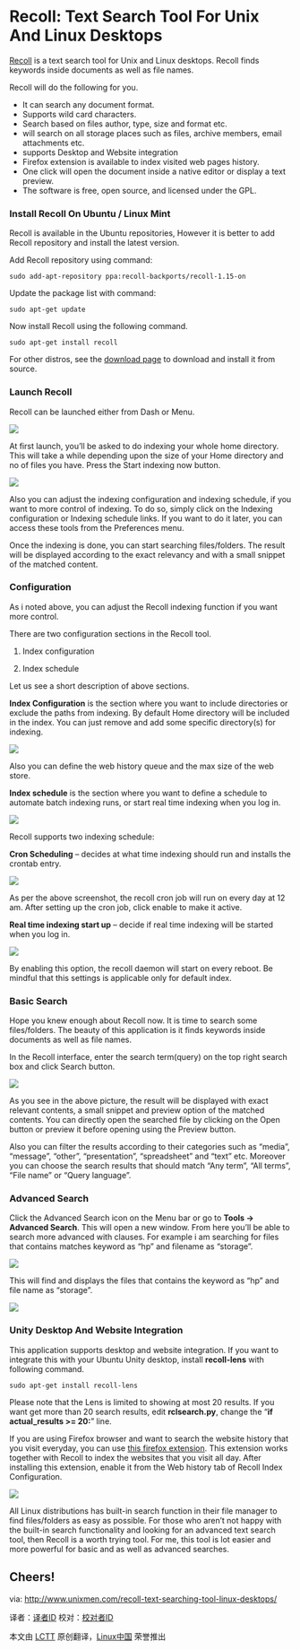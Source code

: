Recoll: Text Search Tool For Unix And Linux Desktops
================================================================================
[Recoll][1] is a text search tool for Unix and Linux desktops. Recoll finds keywords inside documents as well as file names.

Recoll will do the following for you.

- It can search any document format.
- Supports wild card characters.
- Search based on files author, type, size and format etc.
- will search on all storage places such as files, archive members, email attachments etc.
- supports Desktop and Website integration
- Firefox extension is available to index visited web pages history.
- One click will open the document inside a native editor or display a text preview.
- The software is free, open source, and licensed under the GPL.

### Install Recoll On Ubuntu / Linux Mint ###

Recoll is available in the Ubuntu repositories, However it is better to add Recoll repository and install the latest version.

Add Recoll repository using command:

    sudo add-apt-repository ppa:recoll-backports/recoll-1.15-on

Update the package list with command:

    sudo apt-get update

Now install Recoll using the following command.

    sudo apt-get install recoll

For other distros, see the [download page][2] to download and install it from source.

### Launch Recoll ###

Recoll can be launched either from Dash or Menu.

![](http://180016988.r.cdn77.net/wp-content/uploads/2013/11/Menu_0014.jpg)

At first launch, you’ll be asked to do indexing your whole home directory. This will take a while depending upon the size of your Home directory and no of files you have. Press the Start indexing now button.

![](http://180016988.r.cdn77.net/wp-content/uploads/2013/11/Recoll_002.jpg)

Also you can adjust the indexing configuration and indexing schedule, if you want to more control of indexing. To do so, simply click on the Indexing configuration or Indexing schedule links. If you want to do it later, you can access these tools from the Preferences menu.

Once the indexing is done, you can start searching files/folders. The result will be displayed according to the exact relevancy and with a small snippet of the matched content.

### Configuration ###

As i noted above, you can adjust the Recoll indexing function if you want more control.

There are two configuration sections in the Recoll tool.

1. Index configuration

2. Index schedule

Let us see a short description of above sections.

**Index Configuration** is the section where you want to include directories or exclude the paths from indexing. By default Home directory will be included in the index. You can just remove and add some specific directory(s) for indexing.

![](http://180016988.r.cdn77.net/wp-content/uploads/2013/11/home-sk-.recoll-_003.jpg)

Also you can define the web history queue and the max size of the web store.

**Index schedule** is the section where you want to define a schedule to automate batch indexing runs, or start real time indexing when you log in.

![](http://180016988.r.cdn77.net/wp-content/uploads/2013/11/Index-scheduling-setup_004.jpg)

Recoll supports two indexing schedule:

**Cron Scheduling** – decides at what time indexing should run and installs the crontab entry.

![](http://180016988.r.cdn77.net/wp-content/uploads/2013/11/Cron-Dialog_006.jpg)

As per the above screenshot, the recoll cron job will run on every day at 12 am. After setting up the cron job, click enable to make it active.

**Real time indexing start up** – decide if real time indexing will be started when you log in.

![](http://180016988.r.cdn77.net/wp-content/uploads/2013/11/Real-time-indexing-automatic-start_007.jpg)

By enabling this option, the recoll daemon will start on every reboot. Be mindful that this settings is applicable only for default index.

### Basic Search ###

Hope you knew enough about Recoll now. It is time to search some files/folders. The beauty of this application is it finds keywords inside documents as well as file names.

In the Recoll interface, enter the search term(query) on the top right search box and click Search button.

![](http://180016988.r.cdn77.net/wp-content/uploads/2013/11/Recoll_008.jpg)

As you see in the above picture, the result will be displayed with exact relevant contents, a small snippet and preview option of the matched contents. You can directly open the searched file by clicking on the Open button or preview it before opening using the Preview button.

Also you can filter the results according to their categories such as “media”, “message”, “other”, “presentation”, “spreadsheet” and “text” etc. Moreover you can choose the search results that should match “Any term”, “All terms”, “File name” or “Query language”.

### Advanced Search ###

Click the Advanced Search icon on the Menu bar or go to **Tools -> Advanced Search**. This will open a new window. From here you’ll be able to search more advanced with clauses. For example i am searching for  files that contains matches keyword as “hp” and filename as “storage”.

![](http://180016988.r.cdn77.net/wp-content/uploads/2013/11/Advanced-search_010.jpg)

This will find and displays the files that contains the keyword as “hp” and file name as “storage”.

![](http://180016988.r.cdn77.net/wp-content/uploads/2013/11/Recoll_012.jpg)

### Unity Desktop And Website Integration ###

This application supports desktop and website integration. If you want to integrate this with your Ubuntu Unity desktop, install **recoll-lens** with following command.

    sudo apt-get install recoll-lens

Please note that the Lens is limited to showing at most 20 results. If you want get more than 20 search results, edit **rclsearch.py**, change the “**if actual_results >= 20:**” line.

If you are using Firefox browser and want to search the website history that you visit everyday, you can use [this firefox extension][3]. This extension works together with Recoll to index the websites that you visit all day. After installing this extension, enable it from the Web history tab of Recoll Index Configuration.

![](http://180016988.r.cdn77.net/wp-content/uploads/2013/11/home-sk-.recoll-_013.jpg)

All Linux distributions has built-in search function in their file manager to find files/folders as easy as possible. For those who aren’t not happy with the built-in search functionality and looking for an advanced text search tool, then Recoll is a worth trying tool. For me, this tool is lot easier and more powerful for basic and as well as advanced searches.

Cheers!
--------------------------------------------------------------------------------

via: http://www.unixmen.com/recoll-text-searching-tool-linux-desktops/

译者：[译者ID](https://github.com/译者ID) 校对：[校对者ID](https://github.com/校对者ID)

本文由 [LCTT](https://github.com/LCTT/TranslateProject) 原创翻译，[Linux中国](http://linux.cn/) 荣誉推出

[1]:http://www.recoll.org/
[2]:http://www.lesbonscomptes.com/recoll/download.html
[3]:http://sourceforge.net/projects/recollfirefox/